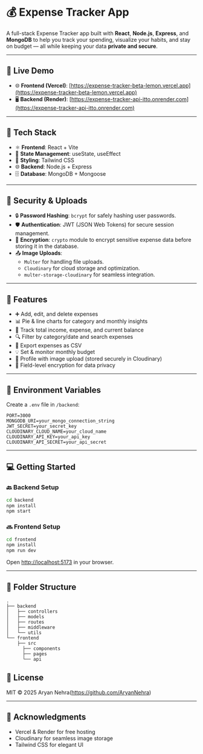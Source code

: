 # 💰 Expense Tracker App

A full-stack Expense Tracker app built with **React**, **Node.js**, **Express**, and **MongoDB** to help you track your spending, visualize your habits, and stay on budget — all while keeping your data **private and secure**.

---

## 🔗 Live Demo

- 🌐 **Frontend (Vercel)**: [https://expense-tracker-beta-lemon.vercel.app](https://expense-tracker-beta-lemon.vercel.app)
- 🖥️ **Backend (Render)**: [https://expense-tracker-api-itto.onrender.com](https://expense-tracker-api-itto.onrender.com)

---

## 🔧 Tech Stack

- ⚛️ **Frontend**: React + Vite
- 🧠 **State Management**: useState, useEffect
- 🎨 **Styling**: Tailwind CSS
- 🌐 **Backend**: Node.js + Express
- 🗄️ **Database**: MongoDB + Mongoose

---

## 🔐 Security & Uploads

- 🔒 **Password Hashing**: `bcrypt` for safely hashing user passwords.
- 🛡️ **Authentication**: JWT (JSON Web Tokens) for secure session management.
- 🧊 **Encryption**: `crypto` module to encrypt sensitive expense data before storing it in the database.
- 📤 **Image Uploads**: 
  - `Multer` for handling file uploads.
  - `Cloudinary` for cloud storage and optimization.
  - `multer-storage-cloudinary` for seamless integration.

---

## 🚀 Features

- ➕ Add, edit, and delete expenses
- 📊 Pie & line charts for category and monthly insights
- 💼 Track total income, expense, and current balance
- 🔍 Filter by category/date and search expenses
- 🧾 Export expenses as CSV
- 💡 Set & monitor monthly budget
- 🧑 Profile with image upload (stored securely in Cloudinary)
- 🔐 Field-level encryption for data privacy

---

## 🧪 Environment Variables

Create a `.env` file in `/backend`:

```env
PORT=3000
MONGODB_URI=your_mongo_connection_string
JWT_SECRET=your_secret_key
CLOUDINARY_CLOUD_NAME=your_cloud_name
CLOUDINARY_API_KEY=your_api_key
CLOUDINARY_API_SECRET=your_api_secret
```

---

## 💻 Getting Started

### 🔙 Backend Setup

```bash
cd backend
npm install
npm start
```

### 🔜 Frontend Setup

```bash
cd frontend
npm install
npm run dev
```

Open [http://localhost:5173](http://localhost:5173) in your browser.

---

## 📂 Folder Structure

```
.
├── backend
│   ├── controllers
│   ├── models
│   ├── routes
│   ├── middleware
│   └── utils
└── frontend
    ├── src
      ├── components
      ├── pages
      └── api
```


## 📜 License

MIT © 2025 Aryan Nehra(https://github.com/AryanNehra)

---

## 🙌 Acknowledgments

- Vercel & Render for free hosting
- Cloudinary for seamless image storage
- Tailwind CSS for elegant UI
